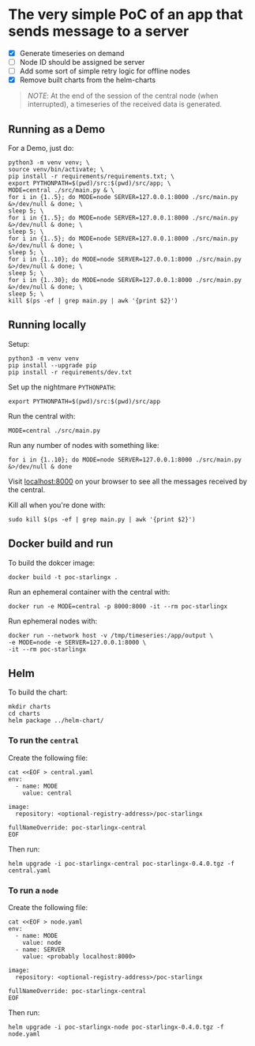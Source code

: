 # The very simple PoC of an app that sends message to a server

- [X] Generate timeseries on demand
- [ ] Node ID should be assigned be server
- [ ] Add some sort of simple retry logic for offline nodes
- [X] Remove built charts from the helm-charts

>_NOTE_: At the end of the session of the central node (when interrupted),
> a timeseries of the received data is generated.

## Running as a Demo

For a Demo, just do:

```shell
python3 -m venv venv; \
source venv/bin/activate; \
pip install -r requirements/requirements.txt; \
export PYTHONPATH=$(pwd)/src:$(pwd)/src/app; \
MODE=central ./src/main.py & \
for i in {1..5}; do MODE=node SERVER=127.0.0.1:8000 ./src/main.py &>/dev/null & done; \
sleep 5; \
for i in {1..5}; do MODE=node SERVER=127.0.0.1:8000 ./src/main.py &>/dev/null & done; \
sleep 5; \
for i in {1..5}; do MODE=node SERVER=127.0.0.1:8000 ./src/main.py &>/dev/null & done; \
sleep 5; \
for i in {1..10}; do MODE=node SERVER=127.0.0.1:8000 ./src/main.py &>/dev/null & done; \
sleep 5; \
for i in {1..30}; do MODE=node SERVER=127.0.0.1:8000 ./src/main.py &>/dev/null & done; \
sleep 5; \
kill $(ps -ef | grep main.py | awk '{print $2}')
```

## Running locally

Setup:

```shell
python3 -m venv venv
pip install --upgrade pip
pip install -r requirements/dev.txt
```

Set up the nightmare `PYTHONPATH`:

```shell
export PYTHONPATH=$(pwd)/src:$(pwd)/src/app
```


Run the central with:

```shell
MODE=central ./src/main.py
```  

Run any number of nodes with something like:

```shell
for i in {1..10}; do MODE=node SERVER=127.0.0.1:8000 ./src/main.py &>/dev/null & done
```

Visit [localhost:8000](localhost:8000) on your browser to see 
all the messages received by the central.

Kill all when you're done with:

```shell
sudo kill $(ps -ef | grep main.py | awk '{print $2}')
```

## Docker build and run

To build the dokcer image:

```shell
docker build -t poc-starlingx .
```

Run an ephemeral container with the central with:

```shell
docker run -e MODE=central -p 8000:8000 -it --rm poc-starlingx
```

Run ephemeral nodes with:

```shell
docker run --network host -v /tmp/timeseries:/app/output \
-e MODE=node -e SERVER=127.0.0.1:8000 \
-it --rm poc-starlingx
```

## Helm

To build the chart:

```shell
mkdir charts
cd charts
helm package ../helm-chart/
```

### To run the `central`

Create the following file:

```shell
cat <<EOF > central.yaml
env:
  - name: MODE
    value: central

image:
  repository: <optional-registry-address>/poc-starlingx

fullNameOverride: poc-starlingx-central
EOF
```

Then run:

```shell
helm upgrade -i poc-starlingx-central poc-starlingx-0.4.0.tgz -f central.yaml
```

### To run a `node`

Create the following file:

```shell
cat <<EOF > node.yaml
env:
  - name: MODE
    value: node
  - name: SERVER
    value: <probably localhost:8000>

image:
  repository: <optional-registry-address>/poc-starlingx

fullNameOverride: poc-starlingx-central
EOF
```

Then run:

```shell
helm upgrade -i poc-starlingx-node poc-starlingx-0.4.0.tgz -f node.yaml
```

